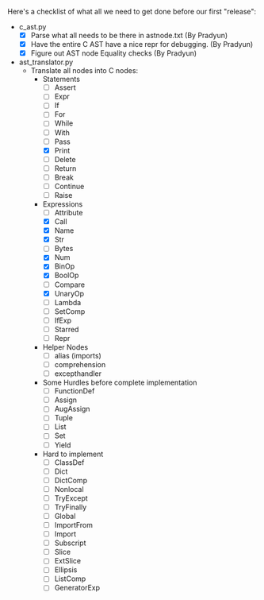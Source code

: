 Here's a checklist of what all we need to get done before our first "release":
   - c_ast.py
      - [x] Parse what all needs to be there in astnode.txt (By Pradyun)
      - [x] Have the entire C AST have a nice repr for debugging. (By Pradyun)
      - [x] Figure out AST node Equality checks (By Pradyun)

   - ast_translator.py
      - Translate all nodes into C nodes:
         - Statements
            - [ ] Assert
            - [ ] Expr
            - [ ] If
            - [ ] For
            - [ ] While
            - [ ] With
            - [ ] Pass
            - [x] Print
            - [ ] Delete
            - [ ] Return
            - [ ] Break
            - [ ] Continue
            - [ ] Raise

         - Expressions
            - [ ] Attribute
            - [x] Call
            - [x] Name
            - [x] Str
            - [ ] Bytes
            - [x] Num
            - [x] BinOp
            - [x] BoolOp
            - [ ] Compare
            - [x] UnaryOp
            - [ ] Lambda
            - [ ] SetComp
            - [ ] IfExp
            - [ ] Starred
            - [ ] Repr

         - Helper Nodes
            - [ ] alias (imports)
            - [ ] comprehension
            - [ ] excepthandler

         - Some Hurdles before complete implementation
            - [ ] FunctionDef
            - [ ] Assign
            - [ ] AugAssign
            - [ ] Tuple
            - [ ] List
            - [ ] Set
            - [ ] Yield

         - Hard to implement
            - [ ] ClassDef
            - [ ] Dict
            - [ ] DictComp
            - [ ] Nonlocal
            - [ ] TryExcept
            - [ ] TryFinally
            - [ ] Global
            - [ ] ImportFrom
            - [ ] Import
            - [ ] Subscript
            - [ ] Slice
            - [ ] ExtSlice
            - [ ] Ellipsis
            - [ ] ListComp
            - [ ] GeneratorExp
